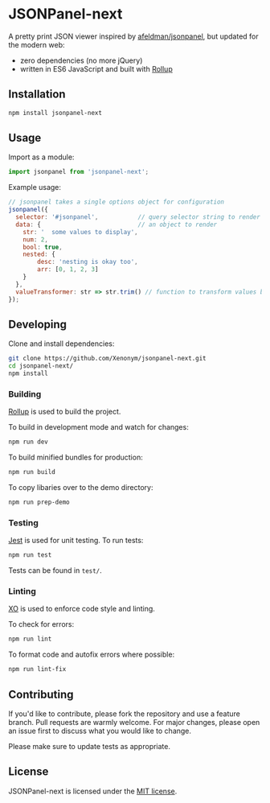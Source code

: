 # JSONPanel-next

A pretty print JSON viewer inspired by [afeldman/jsonpanel](https://github.com/afeld/jsonpanel), but updated for the modern web:

- zero dependencies (no more jQuery)
- written in ES6 JavaScript and built with [Rollup](https://rollupjs.org)

## Installation

```bash
npm install jsonpanel-next
```

## Usage

Import as a module:

```js
import jsonpanel from 'jsonpanel-next';
```

Example usage:
```js
// jsonpanel takes a single options object for configuration
jsonpanel({
  selector: '#jsonpanel',           // query selector string to render the panel in
  data: {                           // an object to render
    str: '  some values to display',  
    num: 2,
    bool: true,
    nested: {
        desc: 'nesting is okay too',
        arr: [0, 1, 2, 3]
    }
  },
  valueTransformer: str => str.trim() // function to transform values before render
});
```

## Developing

Clone and install dependencies:

```bash
git clone https://github.com/Xenonym/jsonpanel-next.git
cd jsonpanel-next/
npm install
```

### Building

[Rollup](https://rollupjs.org) is used to build the project.

To build in development mode and watch for changes:

```bash
npm run dev
```

To build minified bundles for production:

```bash
npm run build
```

To copy libaries over to the demo directory:

```bash
npm run prep-demo
```


### Testing

[Jest](https://jestjs.io/) is used for unit testing. To run tests:

```bash
npm run test
```

Tests can be found in `test/`.

### Linting

[XO](https://github.com/xojs/xo) is used to enforce code style and linting. 

To check for errors:

```bash
npm run lint
```

To format code and autofix errors where possible:

```bash
npm run lint-fix
```

## Contributing

If you'd like to contribute, please fork the repository and use a feature branch. Pull requests are warmly welcome.
For major changes, please open an issue first to discuss what you would like to change.

Please make sure to update tests as appropriate.

## License
JSONPanel-next is licensed under the [MIT license](https://choosealicense.com/licenses/mit/).
